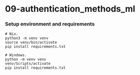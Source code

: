 # 09-authentication_methods_ml

### Setup environment and requirements

```
# Nix.
python3 -m venv venv
source venv/bin/activate
pip install requirements.txt
```
```
# Windows.
python -m venv venv
venv/Scripts/activate
pip install requirements.txt
```